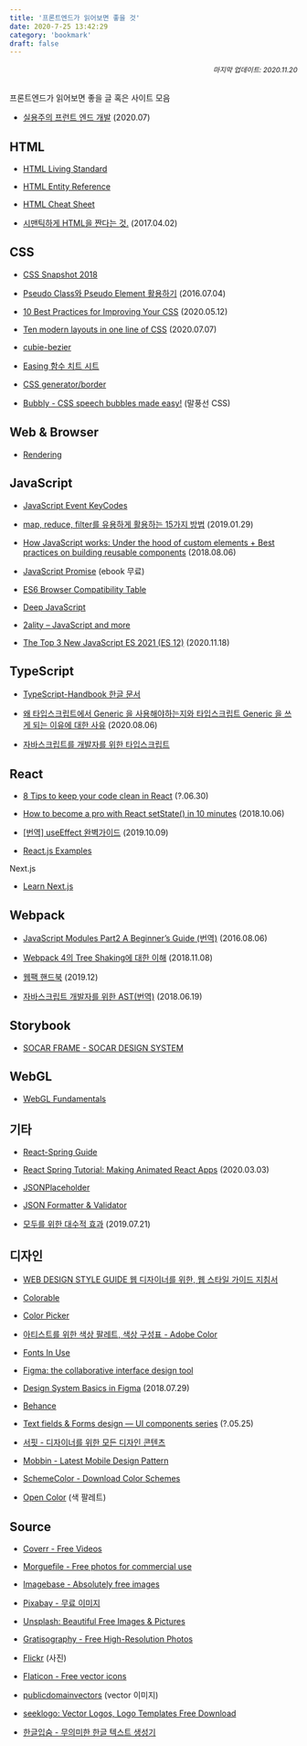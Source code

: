 ```yaml
---
title: '프론트엔드가 읽어보면 좋을 것'
date: 2020-7-25 13:42:29
category: 'bookmark'
draft: false
---
```


<div style="font-size: 12px; font-style: italic; text-align: right;">
마지막 업데이트: 2020.11.20
</div>

<br />

프론트엔드가 읽어보면 좋을 글 혹은 사이트 모음

- [실용주의 프런트 엔드 개발](https://peter-cho.gitbook.io/book/) (2020.07)

## HTML

- [HTML Living Standard](https://html.spec.whatwg.org/multipage/)

- [HTML Entity Reference](https://css-tricks.com/snippets/html/glyphs/)

- [HTML Cheat Sheet](https://websitesetup.org/html5-cheat-sheet/)

- [시맨틱하게 HTML을 짠다는 것.](https://medium.com/@soeunlee/%EC%8B%9C%EB%A7%A8%ED%8B%B1%ED%95%98%EA%B2%8C-html%EC%9D%84-%EC%A7%A0%EB%8B%A4%EB%8A%94-%EA%B2%83-90612ffc988e) (2017.04.02)

## CSS

- [CSS Snapshot 2018](https://www.w3.org/TR/css-2018/)

- [Pseudo Class와 Pseudo Element 활용하기](https://asfirstalways.tistory.com/184) (2016.07.04)

- [10 Best Practices for Improving Your CSS](https://medium.com/better-programming/10-best-practices-for-improving-your-css-84c69aac66e) (2020.05.12)

- [Ten modern layouts in one line of CSS](https://web.dev/one-line-layouts/) (2020.07.07)

- [cubie-bezier](https://cubic-bezier.com/#.17,.67,.83,.67)

- [Easing 함수 치트 시트](https://easings.net/ko)

- [CSS generator/border](https://html-css-js.com/css/generator/border-outline/)

- [Bubbly - CSS speech bubbles made easy!](http://projects.verou.me/bubbly/) (말풍선 CSS)

## Web & Browser

- [Rendering](https://www.notion.so/Rendering-994f91c0b5cc493481876d04be028b76#c9ec14ab7cd648ff80dbdaaab88bc609)

## JavaScript

- [JavaScript Event KeyCodes](https://keycode.info/)

- [map, reduce, filter를 유용하게 활용하는 15가지 방법](https://medium.com/@Dongmin_Jang/javascript-15%EA%B0%80%EC%A7%80-%EC%9C%A0%EC%9A%A9%ED%95%9C-map-reduce-filter-bfbc74f0debd) (2019.01.29)

- [How JavaScript works: Under the hood of custom elements + Best practices on building reusable components](https://blog.sessionstack.com/how-javascript-works-under-the-hood-of-custom-elements-best-practices-on-building-reusable-e118e888de0c) (2018.08.06)

- [JavaScript Promise](https://www.hanbit.co.kr/store/books/look.php?p_code=E5027975256) (ebook 무료)

- [ES6 Browser Compatibility Table](https://kangax.github.io/compat-table/es6/)

- [Deep JavaScript](https://exploringjs.com/deep-js/toc.html)

- [2ality – JavaScript and more](https://2ality.com/)

- [The Top 3 New JavaScript ES 2021 (ES 12)](https://medium.com/better-programming/the-top-3-new-javascript-es-2021-es-12-features-im-excited-about-a3ac129efbb2) (2020.11.18)

## TypeScript

- [TypeScript-Handbook 한글 문서](https://typescript-kr.github.io/)

- [왜 타입스크립트에서 Generic 을 사용해야하는지와 타입스크립트 Generic 을 쓰게 되는 이유에 대한 사유](https://gist.github.com/hmmhmmhm/8c22c011c13dcc8b3001cc385558f586) (2020.08.06)

- [자바스크립트를 개발자를 위한 타입스크립트](https://ahnheejong.gitbook.io/ts-for-jsdev/)

## React

- [8 Tips to keep your code clean in React](https://medium.com/groww-engineering/8-tips-to-keep-your-code-clean-in-react-7706f631baf9) (?.06.30)

- [How to become a pro with React setState() in 10 minutes](https://www.freecodecamp.org/news/get-pro-with-react-setstate-in-10-minutes-d38251d1c781/) (2018.10.06)

- [[번역] useEffect 완벽가이드](https://rinae.dev/posts/a-complete-guide-to-useeffect-ko) (2019.10.09)

- [React.js Examples](https://reactjsexample.com/)

<p>Next.js</p>

- [Learn Next.js](https://masteringnextjs.com/)

## Webpack

- [JavaScript Modules Part2 A Beginner’s Guide (번역)](https://hojong.me/javascript-modules-part-2) (2016.08.06)

- [Webpack 4의 Tree Shaking에 대한 이해](https://huns.me/development/2265) (2018.11.08)

- [웹팩 핸드북](https://joshua1988.github.io/webpack-guide/) (2019.12)

- [자바스크립트 개발자를 위한 AST(번역)](https://gyujincho.github.io/2018-06-19/AST-for-JS-devlopers) (2018.06.19)

## Storybook

- [SOCAR FRAME - SOCAR DESIGN SYSTEM](https://socarframe.socar.kr/8bb3aba4a/p/5857a5-socar-frame)

## WebGL

- [WebGL Fundamentals](https://webglfundamentals.org/)

## 기타

- [React-Spring Guide](https://bradwoods.io/guides/react-spring)

- [React Spring Tutorial: Making Animated React Apps](https://shakuro.com/blog/react-spring-tutorial-making-animated-react-apps) (2020.03.03)

- [JSONPlaceholder](https://jsonplaceholder.typicode.com/)

- [JSON Formatter & Validator](https://jsonformatter.curiousconcept.com/)

- [모두를 위한 대수적 효과](https://overreacted.io/ko/algebraic-effects-for-the-rest-of-us/) (2019.07.21)

## 디자인

- [WEB DESIGN STYLE GUIDE 웹 디자이너를 위한, 웹 스타일 가이드 지침서](http://styleguide.co.kr/index.php)

- [Colorable](https://colorable.jxnblk.com/5a6049/d2cfba)

- [Color Picker](http://www.flatuicolorpicker.com/)

- [아티스트를 위한 색상 팔레트, 색상 구성표 - Adobe Color](https://color.adobe.com/ko/explore)

- [Fonts In Use](https://fontsinuse.com/)

- [Figma: the collaborative interface design tool](https://www.figma.com/)

- [Design System Basics in Figma](https://uxdesign.cc/design-system-basics-in-figma-6e66fbb5de85) (2018.07.29)

- [Behance](https://www.behance.net/)

- [Text fields & Forms design — UI components series](https://uxdesign.cc/text-fields-forms-design-ui-components-series-2b32b2beebd0) (?.05.25)

- [서핏 - 디자이너를 위한 모든 디자인 콘텐츠](https://www.surfit.io/)

- [Mobbin - Latest Mobile Design Pattern](https://mobbin.design/)

- [SchemeColor - Download Color Schemes](https://www.schemecolor.com/)

- [Open Color](https://yeun.github.io/open-color/) (색 팔레트)

## Source

- [Coverr - Free Videos](https://coverr.co/)

- [Morguefile - Free photos for commercial use](https://morguefile.com/)

- [Imagebase - Absolutely free images](https://www.imagebase.net/)

- [Pixabay - 무료 이미지](https://pixabay.com/ko/)

- [Unsplash: Beautiful Free Images & Pictures](https://unsplash.com/)

- [Gratisography - Free High-Resolution Photos](https://gratisography.com/)

- [Flickr](https://www.flickr.com/) (사진)

- [Flaticon - Free vector icons](https://www.flaticon.com/)

- [publicdomainvectors](https://publicdomainvectors.org/en/) (vector 이미지)

- [seeklogo: Vector Logos, Logo Templates Free Download](https://seeklogo.com/)

- [한글입숨 - 무의미한 한글 텍스트 생성기](http://hangul.thefron.me/)
